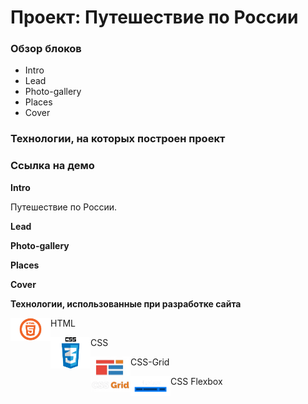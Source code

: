 # Проект: Путешествие по России

### Обзор блоков
* Intro
* Lead
* Photo-gallery
* Places
* Cover

### Технологии, на которых построен проект

### Ссылка на демо 

**Intro**

Путешествие по России.


**Lead**




**Photo-gallery**



**Places**



**Cover**



**Технологии, использованные при разработке сайта**


HTML <img align="left" src="./images/html_y.png" width="64" />


CSS <img align="left" src="./images/css_y.png" width="64" />



CSS-Grid <img align="left" src="./images/grid_y.png" width="64" />


CSS Flexbox <img align="left" src="./images/flex_y.png" width="64" />

